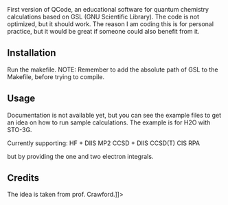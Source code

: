 <snippet>
  <content><![CDATA[
# ${1:QCode}

First version of QCode, an educational software for quantum chemistry calculations based on GSL (GNU Scientific Library). The code is not optimized, but it should work.
The reason I am coding this is for personal practice, but it would be great if someone could also benefit from it.

## Installation
Run the makefile.
NOTE: Remember to add the absolute path of GSL to the Makefile, before trying to compile.

## Usage

Documentation is not available yet, but you can see the example files to get an idea on how to run sample calculations. The example is for H2O with STO-3G.

Currently supporting: HF + DIIS
                      MP2
                      CCSD + DIIS
                      CCSD(T)
                      CIS
                      RPA

but by providing the one and two electron integrals.

## Credits

The idea is taken from prof. Crawford.]]></content>
</snippet>

